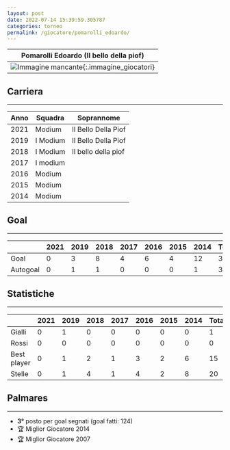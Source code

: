 ```yaml
---
layout: post
date: 2022-07-14 15:39:59.305787
categories: torneo
permalink: /giocatore/pomarolli_edoardo/
---
```

<link rel='stylesheets' href='./../assets/giocatori.css'>

| Pomarolli Edoardo (Il bello della piof) |
|:-----:|
| ![Immagine mancante]('./../../assets/giocatori/pomarolli_edoardo.png){:.immagine_giocatori} |


## Carriera
----

|Anno|Squadra|Soprannome|
|:---:|---|---|
|2021|Modium|Il Bello Della Piof|
|2019|I Modium|Il Bello Della Piof|
|2018|I Modium|Il bello della piof|
|2017|I modium||
|2016|Modium||
|2015|Modium||
|2014|Modium||


## Goal
----

| |2021|2019|2018|2017|2016|2015|2014| Totale |
|---|---|---|---|---|---|---|---|---|
|Goal|0|3|8|4|6|4|12|37|
|Autogoal|0|1|1|0|0|0|1|3|


## Statistiche
----

| |2021|2019|2018|2017|2016|2015|2014| Totale |
|---|---|---|---|---|---|---|---|---|
|Gialli|0|1|0|0|0|0|0|1|
|Rossi|0|0|0|0|0|0|0|0|
|Best player|0|1|2|1|3|2|6|15|
|Stelle|0|1|4|1|4|2|8|20|


## Palmares
----

- **3°** posto per goal segnati (goal fatti: 124)
- 🏆 Miglior Giocatore 2014
- 🏆 Miglior Giocatore 2007
